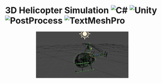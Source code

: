 # 3D Helicopter Simulation ![C#](https://img.shields.io/badge/C%23-v7.3-brightgreen) ![Unity](https://img.shields.io/badge/Unity-2019.2.8f1-lightgrey) ![PostProcess](https://img.shields.io/badge/Post-Processing-orange) ![TextMeshPro](https://img.shields.io/badge/-TextMeshPro-yellow)

<p align="center">
  <img src="https://github.com/antoine186/3D-Helicopter/blob/main/imgs/Heli%20Wireframe.PNG" alt="alt text" width=60% height=60%>
</p>
